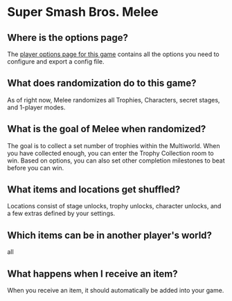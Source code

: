 # Super Smash Bros. Melee

## Where is the options page?

The [player options page for this game](../player-options) contains all the options you need to configure and export a config file.

## What does randomization do to this game?

As of right now, Melee randomizes all Trophies, Characters, secret stages, and 1-player modes.

## What is the goal of Melee when randomized?
The goal is to collect a set number of trophies within the Multiworld. When you have collected enough, you can enter the
Trophy Collection room to win. Based on options, you can also set other completion milestones to beat before you can win.


## What items and locations get shuffled?

Locations consist of stage unlocks, trophy unlocks, character unlocks, and a few extras defined by your settings.

## Which items can be in another player's world?

all

## What happens when I receive an item?
When you receive an item, it should automatically be added into your game.